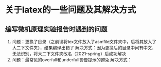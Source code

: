 # 关于latex的一些问题及其解决方式
## 编写微机原理实验报告时遇到的问题
1. 问题：更换了目录（之前误将tex文件放入了asmfile文件夹中，后将其放入了大二下文件夹），结果编译出错了
解决方式：因为更换后的目录中间有中文，无法识别，将大二下文件夹改名（2021-spring）后成功解决
2. 问题：最常见的overfull和underfull警告提示的避免
解决方式：
